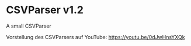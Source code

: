 # CSVParser v1.2
A small CSVParser

Vorstellung des CSVParsers auf YouTube: https://youtu.be/0dJwHnsYXQk 
